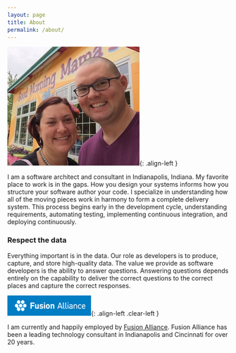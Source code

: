 ```yaml
---
layout: page
title: About
permalink: /about/
---
```


![Jarrett and Angela](/assets/images/jarrett-and-angela.jpg){: .align-left }

I am a software architect and consultant in Indianapolis, Indiana. My favorite place to work is in the gaps. How you design your systems informs how you structure your software author your code. I specialize in understanding how all of the moving pieces work in harmony to form a complete delivery system. This process begins early in the development cycle, understanding requirements, automating testing, implementing continuous integration, and deploying continuously.

### Respect the data

Everything important is in the data. Our role as developers is to produce, capture, and store high-quality data. The value we provide as software developers is the ability to answer questions. Answering questions depends entirely on the capability to deliver the correct questions to the correct places and capture the correct responses.

![Fusion Alliance](/assets/images/fusion-alliance-logo.png){: .align-left .clear-left }

I am currently and happily employed by [Fusion Alliance](http://www.fusionalliance.com). Fusion Alliance has been a leading technology consultant in Indianapolis and Cincinnati for over 20 years.
